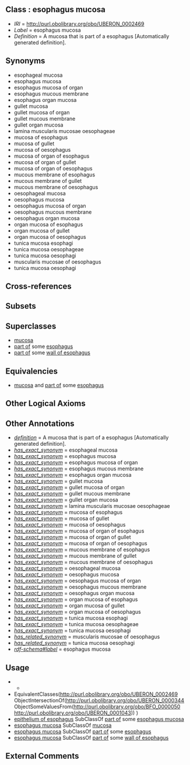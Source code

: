 
## Class : esophagus mucosa

 * *IRI* = http://purl.obolibrary.org/obo/UBERON_0002469
 * *Label* = esophagus mucosa
 * *Definition* = A mucosa that is part of a esophagus [Automatically generated definition].

## Synonyms

 * esophageal mucosa
 * esophagus mucosa
 * esophagus mucosa of organ
 * esophagus mucous membrane
 * esophagus organ mucosa
 * gullet mucosa
 * gullet mucosa of organ
 * gullet mucous membrane
 * gullet organ mucosa
 * lamina muscularis mucosae oesophageae
 * mucosa of esophagus
 * mucosa of gullet
 * mucosa of oesophagus
 * mucosa of organ of esophagus
 * mucosa of organ of gullet
 * mucosa of organ of oesophagus
 * mucous membrane of esophagus
 * mucous membrane of gullet
 * mucous membrane of oesophagus
 * oesophageal mucosa
 * oesophagus mucosa
 * oesophagus mucosa of organ
 * oesophagus mucous membrane
 * oesophagus organ mucosa
 * organ mucosa of esophagus
 * organ mucosa of gullet
 * organ mucosa of oesophagus
 * tunica mucosa esophagi
 * tunica mucosa oesophageae
 * tunica mucosa oesophagi
 * muscularis mucosae of oesophagus
 * tunica mucosa oesophagi

## Cross-references


## Subsets


## Superclasses

 * [mucosa](../../UBERON/44/UBERON_0000344.md)
 * [part of](../../BFO/50/BFO_0000050.md) some [esophagus](../../UBERON/43/UBERON_0001043.md)
 * [part of](../../BFO/50/BFO_0000050.md) some [wall of esophagus](../../UBERON/96/UBERON_0001096.md)

## Equivalencies

 * [mucosa](../../UBERON/44/UBERON_0000344.md) and [part of](../../BFO/50/BFO_0000050.md) some [esophagus](../../UBERON/43/UBERON_0001043.md)

## Other Logical Axioms


## Other Annotations

 * *[definition](../../IAO/15/IAO_0000115.md)* = A mucosa that is part of a esophagus [Automatically generated definition].
 * *[has_exact_synonym](../../ym/oboInOwl#hasExactSynonym.md)* = esophageal mucosa
 * *[has_exact_synonym](../../ym/oboInOwl#hasExactSynonym.md)* = esophagus mucosa
 * *[has_exact_synonym](../../ym/oboInOwl#hasExactSynonym.md)* = esophagus mucosa of organ
 * *[has_exact_synonym](../../ym/oboInOwl#hasExactSynonym.md)* = esophagus mucous membrane
 * *[has_exact_synonym](../../ym/oboInOwl#hasExactSynonym.md)* = esophagus organ mucosa
 * *[has_exact_synonym](../../ym/oboInOwl#hasExactSynonym.md)* = gullet mucosa
 * *[has_exact_synonym](../../ym/oboInOwl#hasExactSynonym.md)* = gullet mucosa of organ
 * *[has_exact_synonym](../../ym/oboInOwl#hasExactSynonym.md)* = gullet mucous membrane
 * *[has_exact_synonym](../../ym/oboInOwl#hasExactSynonym.md)* = gullet organ mucosa
 * *[has_exact_synonym](../../ym/oboInOwl#hasExactSynonym.md)* = lamina muscularis mucosae oesophageae
 * *[has_exact_synonym](../../ym/oboInOwl#hasExactSynonym.md)* = mucosa of esophagus
 * *[has_exact_synonym](../../ym/oboInOwl#hasExactSynonym.md)* = mucosa of gullet
 * *[has_exact_synonym](../../ym/oboInOwl#hasExactSynonym.md)* = mucosa of oesophagus
 * *[has_exact_synonym](../../ym/oboInOwl#hasExactSynonym.md)* = mucosa of organ of esophagus
 * *[has_exact_synonym](../../ym/oboInOwl#hasExactSynonym.md)* = mucosa of organ of gullet
 * *[has_exact_synonym](../../ym/oboInOwl#hasExactSynonym.md)* = mucosa of organ of oesophagus
 * *[has_exact_synonym](../../ym/oboInOwl#hasExactSynonym.md)* = mucous membrane of esophagus
 * *[has_exact_synonym](../../ym/oboInOwl#hasExactSynonym.md)* = mucous membrane of gullet
 * *[has_exact_synonym](../../ym/oboInOwl#hasExactSynonym.md)* = mucous membrane of oesophagus
 * *[has_exact_synonym](../../ym/oboInOwl#hasExactSynonym.md)* = oesophageal mucosa
 * *[has_exact_synonym](../../ym/oboInOwl#hasExactSynonym.md)* = oesophagus mucosa
 * *[has_exact_synonym](../../ym/oboInOwl#hasExactSynonym.md)* = oesophagus mucosa of organ
 * *[has_exact_synonym](../../ym/oboInOwl#hasExactSynonym.md)* = oesophagus mucous membrane
 * *[has_exact_synonym](../../ym/oboInOwl#hasExactSynonym.md)* = oesophagus organ mucosa
 * *[has_exact_synonym](../../ym/oboInOwl#hasExactSynonym.md)* = organ mucosa of esophagus
 * *[has_exact_synonym](../../ym/oboInOwl#hasExactSynonym.md)* = organ mucosa of gullet
 * *[has_exact_synonym](../../ym/oboInOwl#hasExactSynonym.md)* = organ mucosa of oesophagus
 * *[has_exact_synonym](../../ym/oboInOwl#hasExactSynonym.md)* = tunica mucosa esophagi
 * *[has_exact_synonym](../../ym/oboInOwl#hasExactSynonym.md)* = tunica mucosa oesophageae
 * *[has_exact_synonym](../../ym/oboInOwl#hasExactSynonym.md)* = tunica mucosa oesophagi
 * *[has_related_synonym](../../ym/oboInOwl#hasRelatedSynonym.md)* = muscularis mucosae of oesophagus
 * *[has_related_synonym](../../ym/oboInOwl#hasRelatedSynonym.md)* = tunica mucosa oesophagi
 * *[rdf-schema#label](../../el/rdf-schema#label.md)* = esophagus mucosa

## Usage

 * -
 * EquivalentClasses(<http://purl.obolibrary.org/obo/UBERON_0002469> ObjectIntersectionOf(<http://purl.obolibrary.org/obo/UBERON_0000344> ObjectSomeValuesFrom(<http://purl.obolibrary.org/obo/BFO_0000050> <http://purl.obolibrary.org/obo/UBERON_0001043>)) )
 * [epithelium of esophagus](../../UBERON/76/UBERON_0001976.md) SubClassOf [part of](../../BFO/50/BFO_0000050.md) some [esophagus mucosa](../../UBERON/69/UBERON_0002469.md)
 * [esophagus mucosa](../../UBERON/69/UBERON_0002469.md) SubClassOf [mucosa](../../UBERON/44/UBERON_0000344.md)
 * [esophagus mucosa](../../UBERON/69/UBERON_0002469.md) SubClassOf [part of](../../BFO/50/BFO_0000050.md) some [esophagus](../../UBERON/43/UBERON_0001043.md)
 * [esophagus mucosa](../../UBERON/69/UBERON_0002469.md) SubClassOf [part of](../../BFO/50/BFO_0000050.md) some [wall of esophagus](../../UBERON/96/UBERON_0001096.md)

## External Comments

